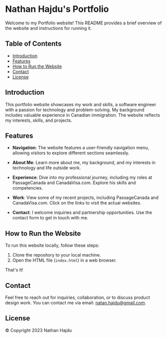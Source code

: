 # Nathan Hajdu's Portfolio

Welcome to my Portfolio website! This README provides a brief overview of the website and instructions for running it.

## Table of Contents

- [Introduction](#introduction)
- [Features](#features)
- [How to Run the Website](#how-to-run-the-website)
- [Contact](#contact)
- [License](#license)

## Introduction

This portfolio website showcases my work and skills, a software engineer with a passion for technology and problem-solving. My background includes valuable experience in Canadian immigration. The website reflects my interests, skills, and projects.

## Features

- **Navigation**: The website features a user-friendly navigation menu, allowing visitors to explore different sections seamlessly.
  
- **About Me**: Learn more about me, my background, and my interests in technology and life outside work.
  
- **Experience**: Dive into my professional journey, including my roles at PassageCanada and CanadaVisa.com. Explore his skills and competencies.
  
- **Work**: View some of my recent projects, including PassageCanada and CanadaVisa.com. Click on the links to visit the actual websites.
  
- **Contact**: I welcome inquiries and partnership opportunities. Use the contact form to get in touch with me.

## How to Run the Website

To run this website locally, follow these steps:

1. Clone the repository to your local machine.
2. Open the HTML file (`index.html`) in a web browser.

That's it!

## Contact

Feel free to reach out for inquiries, collaboration, or to discuss product design work. You can contact me via email: [natan.hajdu@gmail.com](mailto:natan.hajdu@gmail.com).

## License

© Copyright 2023 Nathan Hajdu
